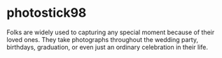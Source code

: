 # photostick98
Folks are widely used to capturing any special moment because of their loved ones. They take photographs throughout the wedding party, birthdays, graduation, or even just an ordinary celebration in their life.
